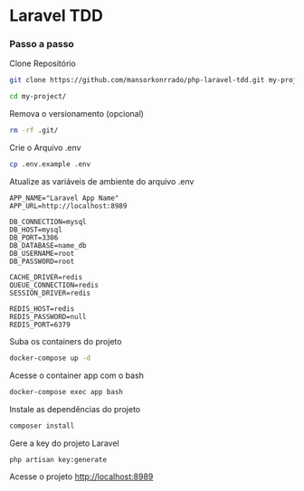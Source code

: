 
# Laravel TDD


### Passo a passo
Clone Repositório
```sh
git clone https://github.com/mansorkonrrado/php-laravel-tdd.git my-project
```
```sh
cd my-project/
```

Remova o versionamento (opcional)
```sh
rm -rf .git/
```


Crie o Arquivo .env
```sh
cp .env.example .env
```


Atualize as variáveis de ambiente do arquivo .env
```dosini
APP_NAME="Laravel App Name"
APP_URL=http://localhost:8989

DB_CONNECTION=mysql
DB_HOST=mysql
DB_PORT=3306
DB_DATABASE=name_db
DB_USERNAME=root
DB_PASSWORD=root

CACHE_DRIVER=redis
QUEUE_CONNECTION=redis
SESSION_DRIVER=redis

REDIS_HOST=redis
REDIS_PASSWORD=null
REDIS_PORT=6379
```


Suba os containers do projeto
```sh
docker-compose up -d
```


Acesse o container app com o bash
```sh
docker-compose exec app bash
```


Instale as dependências do projeto
```sh
composer install
```


Gere a key do projeto Laravel
```sh
php artisan key:generate
```


Acesse o projeto
[http://localhost:8989](http://localhost:8989)
